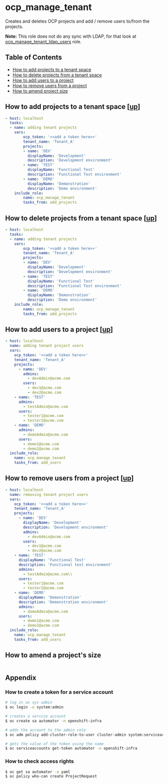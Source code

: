 # ocp_manage_tenant

Creates and deletes OCP projects and add / remove users to/from the projects.

**Note:** This role does not do any sync with LDAP, for that look at [ocp_manage_tenant_ldap_users](../ocp_manage_tenant_ldap_users) role.

<a name="toc"></a>
## Table of Contents 

- [How to add projects to a tenant space](#add-projects)
- [How to delete projects from a tenant space](#delete-projects)
- [How to add users to a project](#add-users)
- [How to remove users from a project](#remove-users)
- [How to amend project size](#amend-project-size)

<a name="add_projects"></a>
## How to add projects to a tenant space [[up](#toc)]

```yaml
- host: localhost
  tasks:
  - name: adding tenant projects
    vars:
        ocp_token: '<<add a token here>>'
        tenant_name: 'Tenant_A'
        projects:
        - name: 'DEV'
          displayName: 'Development'
          description: 'Development environment'
        - name: 'TEST'
          displayName: 'Functional Test'
          description: 'Functional Test environment'
        - name: 'DEMO'
          displayName: 'Demonstration'
          description: 'Demo environment'
    include_role: 
        name: ocp_manage_tenant
        tasks_from: add_projects
```

<a name="delete_projects"></a>
## How to delete projects from a tenant space [[up](#toc)]

```yaml
- host: localhost
  tasks:
  - name: adding tenant projects
    vars:
        ocp_token: '<<add a token here>>'
        tenant_name: 'Tenant_A'
        projects:
        - name: 'DEV'
          displayName: 'Development'
          description: 'Development environment'
        - name: 'TEST'
          displayName: 'Functional Test'
          description: 'Functional Test environment'
        - name: 'DEMO'
          displayName: 'Demonstration'
          description: 'Demo environment'
    include_role: 
        name: ocp_manage_tenant
        tasks_from: add_projects
```

<a name="add-users"></a>
## How to add users to a project [[up](#toc)]

```yaml
- host: localhost
  name: adding tenant project users
  vars:
    ocp_token: '<<add a token here>>'
    tenant_name: 'Tenant_A'
    projects:
      - name: 'DEV'
        admins:
          - devAdmin@acme.com
        users:
          - dev1@acme.com
          - dev2@acme.com
    - name: 'TEST'
      admins:
        - testAdmin@acme.com
      users:
        - tester1@acme.com
        - tester2@acme.com
    - name: 'DEMO'
      admins:
        - demoAdmin@acme.com
      users:
        - demo1@acme.com
        - demo2@acme.com
  include_role: 
    name: ocp_manage_tenant
    tasks_from: add_users
```

<a name="remove-users"></a>
## How to remove users from a project [[up](#toc)]
```yaml
- host: localhost
  name: removing tenant project users
  vars:
    ocp_token: '<<add a token here>>'
    tenant_name: 'Tenant_A'
    projects:
      - name: 'DEV'
        displayName: 'Development'
        description: 'Development environment'
        admins:
          - devAdmin@acme.com
        users:
          - dev1@acme.com
          - dev2@acme.com
    - name: 'TEST'
      displayName: 'Functional Test'
      description: 'Functional test environment'
      admins:
        - testAdmin@acme.com\\
      users:
        - tester1@acme.com
        - tester2@acme.com
    - name: 'DEMO'
      displayName: 'Demonstration'
      description: 'Demonstration environment'
      admins:
        - demoAdmin@acme.com
      users:
        - demo1@acme.com
        - demo2@acme.com
  include_role: 
    name: ocp_manage_tenant
    tasks_from: add_users
```
<a name="amend-project-size"></a>
## How to amend a project's size 

```yaml


```

## Appendix

### How to create a token for a service account

```bash
# log in as sys admin
$ oc login -u system:admin

# creates a service account
$ oc create sa automator -n openshift-infra

# adds the account to the admin role
$ oc adm policy add-cluster-role-to-user cluster-admin system:serviceaccount:openshift-infra:automator

# gets the value of the token using the name
$ oc serviceaccounts get-token automator -n openshift-infra
```

### How to check access rights

```bash
$ oc get sa automator -o yaml
$ oc policy who-can create ProjectRequest
```